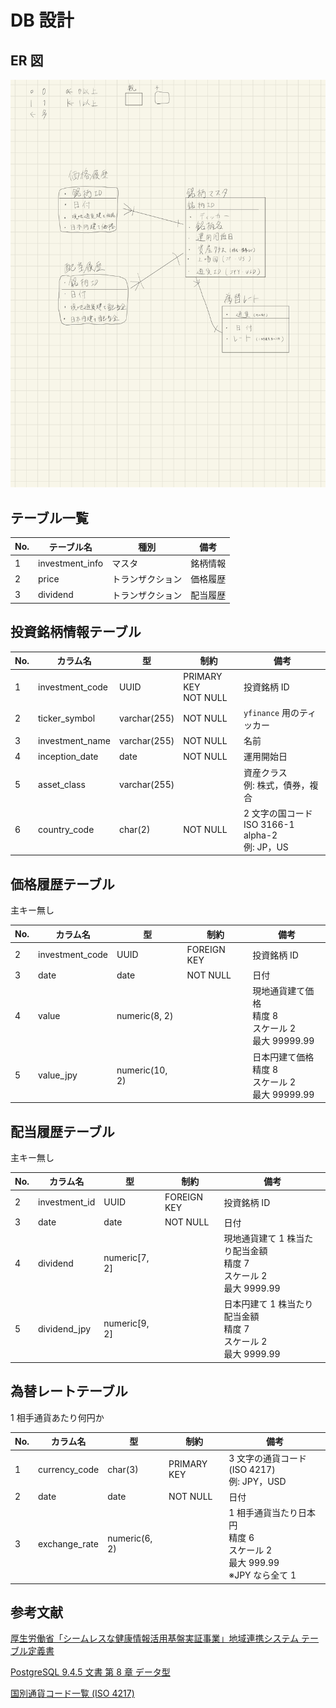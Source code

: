 # DB 設計

## ER 図

![ER](../img/er.jpeg)

## テーブル一覧

| No. | テーブル名      | 種別             | 備考     |
| --- | --------------- | ---------------- | -------- |
| 1   | investment_info | マスタ           | 銘柄情報 |
| 2   | price           | トランザクション | 価格履歴 |
| 3   | dividend        | トランザクション | 配当履歴 |

## 投資銘柄情報テーブル

| No. | カラム名        | 型           | 制約                    | 備考                                                 |
| --- | --------------- | ------------ | ----------------------- | ---------------------------------------------------- |
| 1   | investment_code | UUID         | PRIMARY KEY<br>NOT NULL | 投資銘柄 ID                                          |
| 2   | ticker_symbol   | varchar(255) | NOT NULL                | `yfinance` 用のティッカー                            |
| 3   | investment_name | varchar(255) | NOT NULL                | 名前                                                 |
| 4   | inception_date  | date         | NOT NULL                | 運用開始日                                           |
| 5   | asset_class     | varchar(255) |                         | 資産クラス<br>例: 株式，債券，複合                   |
| 6   | country_code    | char(2)      | NOT NULL                | 2 文字の国コード<br>ISO 3166-1 alpha-2<br>例: JP，US |

## 価格履歴テーブル

主キー無し

| No. | カラム名        | 型             | 制約        | 備考                                                      |
| --- | --------------- | -------------- | ----------- | --------------------------------------------------------- |
| 2   | investment_code | UUID           | FOREIGN KEY | 投資銘柄 ID                                               |
| 3   | date            | date           | NOT NULL    | 日付                                                      |
| 4   | value           | numeric(8, 2)  |             | 現地通貨建て価格<br>精度 8<br>スケール 2<br>最大 99999.99 |
| 5   | value_jpy       | numeric(10, 2) |             | 日本円建て価格<br>精度 8<br>スケール 2<br>最大 99999.99   |

## 配当履歴テーブル

主キー無し

| No. | カラム名      | 型            | 制約        | 備考                                                                    |
| --- | ------------- | ------------- | ----------- | ----------------------------------------------------------------------- |
| 2   | investment_id | UUID          | FOREIGN KEY | 投資銘柄 ID                                                             |
| 3   | date          | date          | NOT NULL    | 日付                                                                    |
| 4   | dividend      | numeric[7, 2] |             | 現地通貨建て 1 株当たり配当金額<br>精度 7<br>スケール 2<br>最大 9999.99 |
| 5   | dividend_jpy  | numeric[9, 2] |             | 日本円建て 1 株当たり配当金額<br>精度 7<br>スケール 2<br>最大 9999.99   |

## 為替レートテーブル

1 相手通貨あたり何円か

| No. | カラム名      | 型            | 制約        | 備考                                                                             |
| --- | ------------- | ------------- | ----------- | -------------------------------------------------------------------------------- |
| 1   | currency_code | char(3)       | PRIMARY KEY | 3 文字の通貨コード (ISO 4217)<br>例: JPY，USD                                    |
| 2   | date          | date          | NOT NULL    | 日付                                                                             |
| 3   | exchange_rate | numeric(6, 2) |             | 1 相手通貨当たり日本円<br>精度 6<br>スケール 2<br>最大 999.99<br>※JPY なら全て 1 |

## 参考文献

[厚生労働省「シームレスな健康情報活用基盤実証事業」地域連携システム テーブル定義書](!https://www.mhlw.go.jp/seisakunitsuite/bunya/kenkou_iryou/iryou/johoka/johokatsuyou/dl/tenpu03_06.pdf)

[PostgreSQL 9.4.5 文書 第 8 章 データ型](!https://www.postgresql.jp/docs/9.4/datatype.html)

[国別通貨コード一覧 (ISO 4217)](!https://www.iban.jp/currency-codes)
